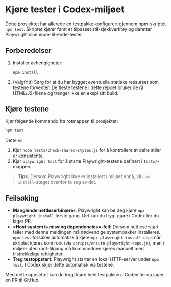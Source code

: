 # Kjøre tester i Codex-miljøet

Dette prosjektet har allerede en testpakke konfigurert gjennom npm-skriptet `npm test`. Skriptet kjører først et tilpasset stil-sjekkverktøy og deretter Playwright sine ende-til-ende-tester.

## Forberedelser
1. Installer avhengigheter:
   ```bash
   npm install
   ```

2. (Valgfritt) Sørg for at du har bygget eventuelle statiske ressurser som testene forventer. De fleste testene i dette repoet bruker de rå HTML/JS-filene og trenger ikke en eksplisitt build.

## Kjøre testene
Kjør følgende kommando fra rotmappen til prosjektet:

```bash
npm test
```

Dette vil:
1. Kjør `node tests/check-shared-styles.js` for å kontrollere at delte stiler er konsistente.
2. Kjør `playwright test` for å starte Playwright-testene definert i `tests/`-mappen.

> **Tips:** Dersom Playwright ikke er installert i miljøet ennå, vil `npm install`-steget ovenfor ta seg av det.

## Feilsøking
- **Manglende nettleserbinærer:** Playwright kan be deg kjøre `npx playwright install` første gang. Det kan du trygt gjøre i Codex før du lager PR.
- **«Host system is missing dependencies»-feil:** Dersom nettleserstart feiler med denne meldingen må nødvendige systempakker installeres. `npm test` forsøker automatisk å kjøre `npx playwright install-deps` når skriptet kjøres som root (via `scripts/ensure-playwright-deps.js`), men i miljøer uten root-tilgang må kommandoen kjøres manuelt med tilstrekkelige rettigheter.
- **Treg testoppstart:** Playwright starter en lokal HTTP-server under `npm test`. I Codex skjer dette automatisk via testene.

Med dette oppsettet kan du trygt kjøre hele testpakken i Codex før du lager en PR til GitHub.
